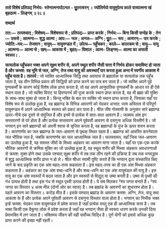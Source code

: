  **ततो विशेषं प्रतिपद्य निर्भय-** **स्तेनात्मनापोऽनल** **-** **मूॢतरत्वरन् ।** **ज्योतिर्मयो वायुमुपेत्य काले** **वाय्वात्मना खं बृहदात्म** **-** **लिङ्गम् ॥ २८॥** 

**शब्दार्थ** 

**तत:—** **तत्पश्चात्** **; विशेषम्—** **विशेषरूप से** **; प्रतिपद्य—** **प्राप्त करके** **; निर्भय:—** **बिना किसी सन्देह के** **; तेन—** **उससे** **; आत्मना—** **शुद्ध आत्मा** **; आप:—** **जल** **; अनल—** **अग्नि** **; मूॢत:—** **रूप** **; अत्वरन्—** **पार करके** **; ज्योति:-मय:—** **तेजवान** **; वायुम्—** **वायुमण्डल** **में** **; उपेत्य—** **पहुँचकर** **; काले—** **कालक्रम से** **; वायु—** **वायु** **; आत्मना—** **आत्मा से** **; खम्—** **आकाश में** **; बृहत्—** **विशाल** **; आत्म-** **लिङ्गम्—** **आत्मा का असली स्वरूप।** **.** 

**सत्यलोक पहुँचकर भक्त अपने सूक्ष्म शरीर से, अपने स्थूल शरीर जैसी सत्ता में निर्भय** **होकर समाविष्ट हो जाता है और क्रमश: वह भूमि से जल, अग्नि, तेज तथा वायु की अवस्थाएँ** **पार करता हुआ अन्त में स्वर्गीय आकाश में पहुँच पाता है।** **तात्पर्य :** जो व्यक्ति आध्यात्मिक सिद्धि तथा अवयास से ब्रह्मलोक या सत्यलोक तक पहुँच जाता है, वह तीन विभिन्न प्रकार की सिद्धियों को प्राप्त करने का पात्र बन जाता है। जो व्यक्ति अपने पूर्व पुण्यकर्मों के कारण कोई विशेष लोक प्राप्त करता है, तो वह अपने आनुपातिक पुण्यकर्मों के आधार पर ही ऐसे स्थान पाता है। जो व्यक्ति विराट या हिरण्यगर्भ की पूजा करके स्थान प्राप्त करता है, वह भी ब्रह्मा की मुक्ति के साथ-साथ मुक्त हो जाता है। किन्तु भक्ति के बल पर व्यक्ति जो स्थान प्राप्त करता है, जिसका यहाँ पर विशेष रूप से उल्लेख हुआ है, वह ब्रह्माण्ड के विभिन्न आवरणों को भेदकर अन्तत: परम अस्तित्व से परिपूर्ण वायुमण्डल में अपने आध्यात्मिक स्वरूप को प्रकट कर पाता है। श्रील जीव गोस्वामी के अनुसार सारे ब्रह्माण्ड ऊपर-नीचे एक दूसरे से संपुंजित हैं और इनमें से प्रत्येक में सात-सात आवरण हैं। जलमय अंश इन सप्तावरणों से परे होता है और प्रत्येक सप्तावरण अपने पूर्ववर्ती आवरण से दसगुना अधिक विस्तीर्ण है। जो भगवान् इन सारे ब्रह्माण्डों को अपनी श्वास से सृजित करता है, वह ब्रह्माण्डों के पुंज के ऊपर शयन करता है। कारणार्णव का जल ब्रह्माण्ड के जल-आवरण से पृथक् स्थित रहता है। ब्रह्माण्ड को आवरित करनेवाला जल भौतिक जल है, जबकि कारणार्णव का जल आध्यात्मिक जल है। फलस्वरूप, यहाँ जिस जल-आवरण का उल्लेख हुआ है, वह समस्त जीवों के मिथ्या अहंकार का आवरण माना जाता है। यहाँ पर एक-एक करके भौतिक आवरणों से क्रमिक मुक्ति का जो उल्लेख हुआ है, वह स्थूल शरीर की मिथ्या अंहकार अवधारणाओं से क्रमश: मुक्त होने तथा उसके पश्चात् सूक्ष्म शरीर में तब तक लीन रहने की प्रक्रिया है जब तक भगवद्धाम में शुद्ध आध्यात्मिक शरीर प्राप्त न हो ले। श्रील श्रीधर स्वामी पुष्टि करते हैं कि भगवान् द्वारा संस्कारित किए जाने के बाद प्रकृति का एक अंश महत्-तत्त्व कहलाता है। इस महत्-तत्त्व का ही एक अंश मिथ्या अंहकार कहलाता है। अहंकार का एक अंश शब्द-ध्वनि है और शब्द-ध्वनि का एक अंश वायुमंडल की वायु है। इस वायु का एक अंश स्वरूपों में बदल जाता है और इन स्वरूपों से विद्युत् या उष्मा बनती है। उष्मा से पृथ्वी की गंध उत्पन्न होती है तथा इस गंध से स्थूल पृथ्वी उत्पन्न होती है। ये सब मिलकर ²श्य जगत बनाते हैं। ²श्य जगत का विस्तार ४ अरब मील (दोनों ओर का व्यास) है। तब ब्रह्मांड के आवरणों का शुभारश्भ होता है। पहले आवरण का विस्तार ८ करोड़ मील है। इसके पश्चात् ब्रह्मांड के आवरण क्रमश: अग्नि, तेज, वायु तथा आकाश के हैं और प्रत्येक अपने पूर्ववर्ती आवरण से दसगुना विस्तार वाला होता है। भगवान् का निर्भीक भक्त इन्हें क्रमश: भेदकर परम वायुमण्डल में प्रवेश करता है जहाँ प्रत्येक वस्तु एक ही आध्यात्मिक सत्ता है। तब भक्त किसी एक वैकुण्ठ लोक में प्रवेश करता है जहाँ वह भगवान् जैसा ही स्वरूप धारण करके उनकी दिव्य प्रेमाभक्ति में लग जाता है। भक्तिमय जीवन की यही सर्वोच्च सिदि्ध है। पूर्ण योगी को इससे अधिक कुछ प्राप्त करने की इच्छा नहीं रहती। 